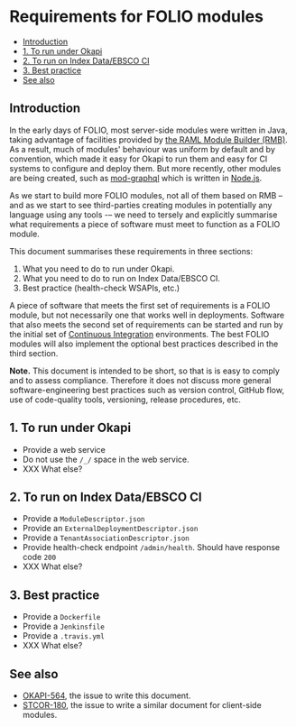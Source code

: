 # Requirements for FOLIO modules

<!-- md2toc -l 2 module-requirements.md -->
* [Introduction](#introduction)
* [1. To run under Okapi](#1-to-run-under-okapi)
* [2. To run on Index Data/EBSCO CI](#2-to-run-on-index-dataebsco-ci)
* [3. Best practice](#3-best-practice)
* [See also](#see-also)


## Introduction

In the early days of FOLIO, most server-side modules were written in Java, taking advantage of facilities provided by [the RAML Module Builder (RMB)](https://github.com/folio-org/raml-module-builder). As a result, much of modules' behaviour was uniform by default and by convention, which made it easy for Okapi to run them and easy for CI systems to configure and deploy them. But more recently, other modules are being created, such as [mod-graphql](https://github.com/folio-org/mod-graphql) which is written in [Node.js](https://nodejs.org/en/).

As we start to build more FOLIO modules, not all of them based on RMB – and as we start to see third-parties creating modules in potentially any language using any tools -– we need to tersely and explicitly summarise what requirements a piece of software must meet to function as a FOLIO module.

This document summarises these requirements in three sections:
1. What you need to do to run under Okapi.
2. What you need to do to run on Index Data/EBSCO CI.
3. Best practice (health-check WSAPIs, etc.)

A piece of software that meets the first set of requirements is a FOLIO module, but not necessarily one that works well in deployments. Software that also meets the second set of requirements can be started and run by the initial set of [Continuous Integration](https://en.wikipedia.org/wiki/Continuous_integration) environments. The best FOLIO modules will also implement the optional best practices described in the third section.

**Note.**
This document is intended to be short, so that is is easy to comply and to assess compliance. Therefore it does not discuss more general software-engineering best practices such as version control, GitHub flow, use of code-quality tools, versioning, release procedures, etc.


## 1. To run under Okapi

* Provide a web service
* Do not use the `/_/` space in the web service.
* XXX What else?


## 2. To run on Index Data/EBSCO CI

* Provide a `ModuleDescriptor.json`
* Provide an `ExternalDeploymentDescriptor.json`
* Provide a `TenantAssociationDescriptor.json`
* Provide health-check endpoint `/admin/health`. Should have response code `200`
* XXX What else?


## 3. Best practice

* Provide a `Dockerfile`
* Provide a `Jenkinsfile`
* Provide a `.travis.yml`
* XXX What else?


## See also

* [OKAPI-564](https://issues.folio.org/browse/OKAPI-564), the issue to write this document.
* [STCOR-180](https://issues.folio.org/browse/STCOR-180), the issue to write a similar document for client-side modules.


